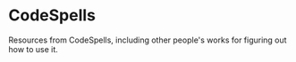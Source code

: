 # CodeSpells
Resources from CodeSpells, including other people's works for figuring out how to use it.
